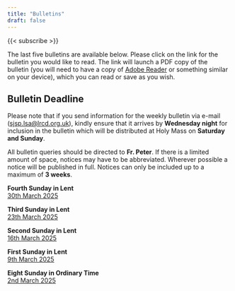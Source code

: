 ```yaml
---
title: "Bulletins"
draft: false
---
```


{{< subscribe >}}

The last five bulletins are available below. Please click on the link for the bulletin you would like to read. The link will launch a PDF copy of the bulletin (you will need to have a copy of [Adobe Reader](https://get.adobe.com/reader/) or something similar on your device), which you can read or save as you wish.

## Bulletin Deadline

Please note that if you send information for the weekly bulletin via e-mail ([sjsp.lsa@lrcd.org.uk](mailto:sjsp.lsa@lrcd.org.uk)), kindly ensure that it arrives by **Wednesday night** for inclusion in the bulletin which will be distributed at Holy Mass on **Saturday and Sunday**.

All bulletin queries should be directed to **Fr. Peter**. If there is a limited amount of space, notices may have to be abbreviated. Wherever possible a notice will be published in full. Notices can only be included up to a maximum of **3 weeks**.

**Fourth Sunday in Lent**  
[30th March 2025](/bulletins/Bulletin300325.pdf)  

**Third Sunday in Lent**  
[23th March 2025](/bulletins/Bulletin230325.pdf)  

**Second Sunday in Lent**  
[16th March 2025](/bulletins/Bulletin160325.pdf)  

**First Sunday in Lent**  
[9th March 2025](/bulletins/Bulletin090325.pdf)  

**Eight Sunday in Ordinary Time**  
[2nd March 2025](/bulletins/Bulletin020325.pdf)  

